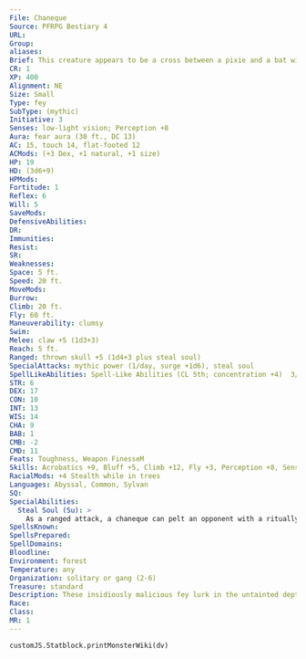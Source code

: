 ```yaml
---
File: Chaneque
Source: PFRPG Bestiary 4
URL: 
Group: 
aliases: 
Brief: This creature appears to be a cross between a pixie and a bat with charred flesh. Around its waist dangle tiny fairy skull trophies.
CR: 1
XP: 400
Alignment: NE
Size: Small
Type: fey
SubType: (mythic)
Initiative: 3
Senses: low-light vision; Perception +8
Aura: fear aura (30 ft., DC 13)
AC: 15, touch 14, flat-footed 12
ACMods: (+3 Dex, +1 natural, +1 size)
HP: 19
HD: (3d6+9)
HPMods: 
Fortitude: 1
Reflex: 6
Will: 5
SaveMods: 
DefensiveAbilities: 
DR: 
Immunities: 
Resist: 
SR: 
Weaknesses: 
Space: 5 ft.
Speed: 20 ft.
MoveMods: 
Burrow: 
Climb: 20 ft.
Fly: 60 ft.
Maneuverability: clumsy
Swim: 
Melee: claw +5 (1d3+3)
Reach: 5 ft.
Ranged: thrown skull +5 (1d4+3 plus steal soul)
SpecialAttacks: mythic power (1/day, surge +1d6), steal soul
SpellLikeAbilities: Spell-Like Abilities (CL 5th; concentration +4)  3/day-fear (DC 13)
STR: 6
DEX: 17
CON: 10
INT: 13
WIS: 14
CHA: 9
BAB: 1
CMB: -2
CMD: 11
Feats: Toughness, Weapon FinesseM
Skills: Acrobatics +9, Bluff +5, Climb +12, Fly +3, Perception +8, Sense Motive +8, Stealth +13 (+17 while in trees)
RacialMods: +4 Stealth while in trees
Languages: Abyssal, Common, Sylvan
SQ: 
SpecialAbilities:
  Steal Soul (Su): >
    As a ranged attack, a chaneque can pelt an opponent with a ritually prepared, soul-stealing fey skull. If the skull strikes its target, she must succeed at a DC 14 Will saving throw to prevent it from ripping her soul from her body. If the victim fails the saving throw, the skull temporarily devours her soul, leaving her vulnerable to the commands of whoever holds the skull. Thereafter, the skull's possessor can use it to command the victim, as the dominate person spell. The soul remains stolen until the possessor chooses to release the victim or the skull is destroyed. While a chaneque can carry multiple skulls on its belt, it can only manipulate single soul at one time. The save DC is Wisdom-based.
SpellsKnown: 
SpellsPrepared: 
SpellDomains: 
Bloodline: 
Environment: forest
Temperature: any
Organization: solitary or gang (2-6)
Treasure: standard
Description: These insidiously malicious fey lurk in the untainted depths of primeval forests. As nocturnal creatures, chaneques spend their days burrowed into the highest hollows of rotten trees. When night falls, they unfurl themselves from their resting places to hunt the forests for fairy heads and mortal souls. Chaneques are ambush predators, preferring to stalk their prey to study its habits before attacking. Despite being a clumsy flyer, the batlike chaneque maneuvers well in the forest canopy, leaping about and using its winglike skin folds to glide from tree to tree, just waiting for an opportune moment to strike. When a chaneque attacks, it pops out without warning, attempting to startle victims before pelting them with tiny skulls capable of stealing their souls. Driven by malice, chaneques see themselves as dutiful punishers of the fey. They hunt heads of brownies, pixies, sprites, and nearly any other fey they encounter. They collect these creatures' skulls and through dark rituals transform them into powerful, soul-stealing weapons. The chaneques then hurl the skulls at any creatures that dare transgress upon their territories. Anyone struck by a skull risks having his soul ripped from his mortal body and imprisoned within the fey skull. These skulls are created in a special ritual that involves nearly all of the chaneques in the colony. But first, the skulls must steep in a special stew prepared from mashed fairy brains, a rare variety of black mushroom, and a magically potent nectar that chaneques secrete and collect over time. Once a chaneque uses the skull as a weapon, it then collects the foul instrument and uses it to control the victim of its attack. Chaneques typically enjoy sending the victim off on some false and fruitless quest to recover his soul in a far-off location, while in reality the chaneque simply buries the skull in some unknown region of the forest. Those who fall prey to a chaneque's attack are doomed to walk aimlessly about the woods, vacant and driven only by the purpose set out by the chaneque, until they starve to death or fall prey to wild beasts. A typical chaneque stands about 3 feet tall, with blackish-red, rubbery flesh. It has long, filthy claws it uses to cling to trees. Between the creature's legs and arms hang wide, webbed flaps it uses for gliding. A chaneque also has long, ridged, batlike ears and needlelike teeth.
Race: 
Class: 
MR: 1
---
```

```dataviewjs
customJS.Statblock.printMonsterWiki(dv)
```
